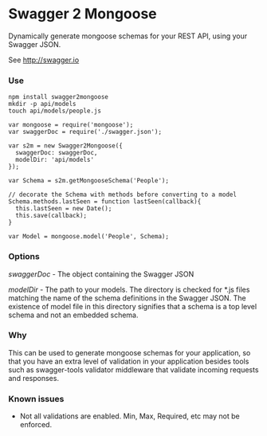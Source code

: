 # Swagger 2 Mongoose

Dynamically generate mongoose schemas for your REST API, using your Swagger JSON.

See http://swagger.io




### Use

```
npm install swagger2mongoose
mkdir -p api/models
touch api/models/people.js
```

```
var mongoose = require('mongoose');
var swaggerDoc = require('./swagger.json');

var s2m = new Swagger2Mongoose({
  swaggerDoc: swaggerDoc,
  modelDir: 'api/models'
});

var Schema = s2m.getMongooseSchema('People');

// decorate the Schema with methods before converting to a model
Schema.methods.lastSeen = function lastSeen(callback){
  this.lastSeen = new Date();
  this.save(callback);
}

var Model = mongoose.model('People', Schema);
```

### Options

*swaggerDoc* - The object containing the Swagger JSON

*modelDir* - The path to your models. The directory is checked for *.js files matching the name of the schema definitions in the Swagger JSON. The existence of model file in this directory signifies that a schema is a top level schema and not an embedded schema.


### Why

This can be used to generate mongoose schemas for your application, so that you have an extra level of validation in your application besides tools such as swagger-tools validator middleware that validate incoming requests and responses.


### Known issues

- Not all validations are enabled. Min, Max, Required, etc may not be enforced.
